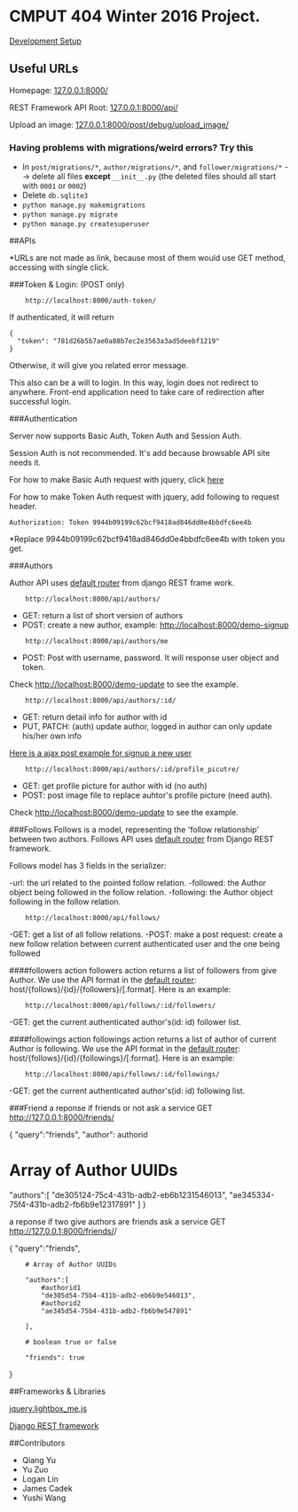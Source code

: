# CMPUT 404 Winter 2016 Project.

[Development Setup](https://github.com/404webdevelop/404TeamWebdevelop/wiki/Development-Setup)


## Useful URLs

Homepage: [127.0.0.1:8000/](http://127.0.0.1:8000/)

REST Framework API Root: [127.0.0.1:8000/api/](http://127.0.0.1:8000/api/)

Upload an image: [127.0.0.1:8000/post/debug/upload_image/](http://127.0.0.1:8000/post/debug/upload_image/)

### Having problems with migrations/weird errors? Try this

* In `post/migrations/*`, `author/migrations/*`, and `follower/migrations/*` --> delete all files __except__ `__init__.py` (the deleted files should all start with `0001` or `0002`)
* Delete `db.sqlite3`
* `python manage.py makemigrations`
* `python manage.py migrate`
* `python manage.py createsuperuser`

##APIs

*URLs are not made as link, because most of them would use GET method, accessing with single click.

###Token & Login:
(POST only)

```
    http://localhost:8000/auth-token/
```

If authenticated, it will return

```
{
  "token": "781d26b5b7ae0a88b7ec2e3563a3ad5deebf1219"
}
```

Otherwise, it will give you related error message.

This also can be a will to login. In this way, login does not redirect to anywhere. Front-end application need to take care of redirection after successful login.


###Authentication

Server now supports Basic Auth, Token Auth and Session Auth.

Session Auth is not recommended. It's add because browsable API site needs it. 

For how to make Basic Auth request with jquery, click [here](http://stackoverflow.com/a/5507289)

For how to make Token Auth request with jquery, add following to request header.

```
Authorization: Token 9944b09199c62bcf9418ad846dd0e4bbdfc6ee4b
```
*Replace 9944b09199c62bcf9418ad846dd0e4bbdfc6ee4b with token you get.

###Authors

Author API uses [default router](http://www.django-rest-framework.org/api-guide/routers/#defaultrouter) from django REST frame work.
 
```
    http://localhost:8000/api/authors/
```
- GET: return a list of short version of authors
- POST: create a new author, example: [http://localhost:8000/demo-signup](http://localhost:8000/demo-signup)


```
    http://localhost:8000/api/authors/me
```
- POST: Post with username, password. It will response user object and token.

Check [http://localhost:8000/demo-update](http://localhost:8000/demo-update) to see the example.

```
    http://localhost:8000/api/authors/:id/
```
- GET: return detail info for author with id
- PUT, PATCH: (auth) update author, logged in author can only update his/her own info

[Here is a ajax post example for signup a new user](https://gist.github.com/wyushi/6aa73ae671fe6fa15526)


```
    http://localhost:8000/api/authors/:id/profile_picutre/
```
- GET: get profile picture for author with id (no auth)
- POST: post image file to replace auhtor's profile picture (need auth). 

Check [http://localhost:8000/demo-update](http://localhost:8000/demo-update) to see the example.

###Follows
Follows is a model, representing the 'follow relationship' between two authors. Follows API uses [default router](http://www.django-rest-framework.org/api-guide/routers/#defaultrouter) from Django REST framework.

Follows model has 3 fields in the serializer:

-url: the url related to the pointed follow relation.
-followed: the Author object being followed in the follow relation.
-following: the Author object following in the follow relation.

```
    http://localhost:8000/api/follows/
```
-GET: get a list of all follow relations.
-POST: make a post request: create a new follow relation between current authenticated user and the one being followed

####followers action
followers action returns a list of followers from give Author. We use the API format in the [default router](http://www.django-rest-framework.org/api-guide/routers/#defaultrouter): host/{follows}/{id}/{followers}/[.format]. Here is an example:

```
    http://localhost:8000/api/follows/:id/followers/
```
-GET: get the current authenticated author's(id: id) follower list.

####followings action
followings action returns a list of author of current Author is following. We use the API format in the [default router](http://www.django-rest-framework.org/api-guide/routers/#defaultrouter): host/{follows}/{id}/{followings}/[.format]. Here is an example:

```
    http://localhost:8000/api/follows/:id/followings/
```
-GET: get the current authenticated author's(id: id) following list.

###Friend
a reponse if friends or not ask a service GET http://127.0.0.1:8000/friends/<authorid>

{
  "query":"friends",
  "author": authorid
  # Array of Author UUIDs
  "authors":[
    "de305124-75c4-431b-adb2-eb6b1231546013",
    "ae345334-75f4-431b-adb2-fb6b9e12317891"
  ]
}

a reponse if two give authors are friends ask a service GET http://127.0.0.1:8000/friends/<authorid2>/<authorid1>

{ "query":"friends",

        # Array of Author UUIDs

        "authors":[
            #authorid1
            "de305d54-75b4-431b-adb2-eb6b9e546013",
            #authorid2
            "ae345d54-75b4-431b-adb2-fb6b9e547891"

        ],

        # boolean true or false

        "friends": true

}

##Frameworks & Libraries

[jquery.lightbox_me.js](https://github.com/buckwilson/Lightbox_me)

[Django REST framework](https://github.com/tomchristie/django-rest-framework/tree/master)

##Contributors

  * Qiang Yu
  * Yu Zuo
  * Logan Lin
  * James Cadek
  * Yushi Wang
